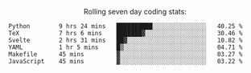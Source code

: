 <!--<p align="center">
  <img width="auto" src ="https://github-readme-stats.vercel.app/api/top-langs/?username=syrkis&layout=compact&hide_border=true&theme=darcula&bg_color=00000000&langs_count=6&hide=jupyter%20notebook,JavaScript,HTML" width = 400>
      <img src ="https://github-readme-streak-stats.herokuapp.com?user=syrkis&theme=darcula&hide_border=true&background=FFFFFF00" width = 400>

</p>-->
<p align="center">Rolling seven day coding stats:</p>
<!--START_SECTION:waka-->

```text
Python        9 hrs 24 mins   ██████████░░░░░░░░░░░░░░░   40.25 %
TeX           7 hrs 6 mins    ███████▓░░░░░░░░░░░░░░░░░   30.46 %
Svelte        2 hrs 31 mins   ██▓░░░░░░░░░░░░░░░░░░░░░░   10.82 %
YAML          1 hr 5 mins     █▒░░░░░░░░░░░░░░░░░░░░░░░   04.71 %
Makefile      45 mins         ▓░░░░░░░░░░░░░░░░░░░░░░░░   03.27 %
JavaScript    45 mins         ▓░░░░░░░░░░░░░░░░░░░░░░░░   03.22 %
```

<!--END_SECTION:waka-->
